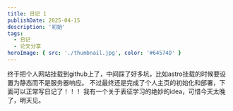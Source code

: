 ```yaml
---
title: 日记 1
publishDate: 2025-04-15
description: '初始'
tags:
  - 日记
  - 论文分享
heroImage: { src: './thumbnail.jpg', color: '#64574D' }
---
```


终于把个人网站挂载到github上了，中间踩了好多坑，比如astro挂载的时候要设置为静态而不是服务器响应。
不过最终还是完成了个人主页的初始化和部署，下面可以正常写日记了！！！
我有一个关于表征学习的绝妙的idea，可惜今天太晚了，明天见。